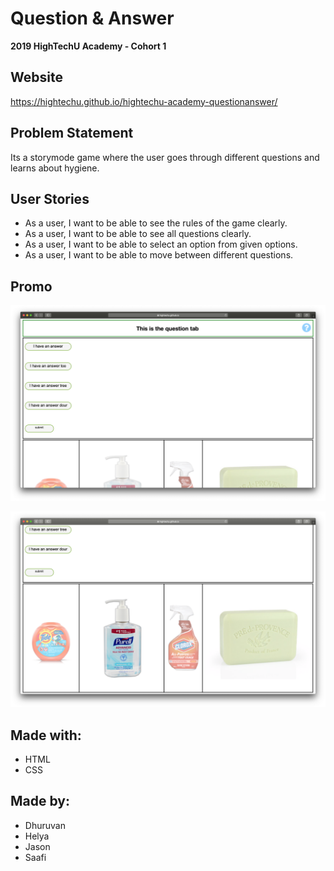 # Question & Answer

**2019 HighTechU Academy - Cohort 1**

## Website

https://hightechu.github.io/hightechu-academy-questionanswer/

## Problem Statement

Its a storymode game where the user goes through different questions and learns about hygiene.

## User Stories

* As a user, I want to be able to see the rules of the game clearly.
* As a user, I want to be able to see all questions clearly.
* As a user, I want to be able to select an option from given options.
* As a user, I want to be able to move between different questions.

## Promo

![Promo of Website](img/promo.png)

![Promo of Website](img/promo-1.png)

## Made with:

* HTML
* CSS

## Made by:

* Dhuruvan
* Helya
* Jason
* Saafi
